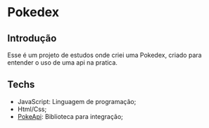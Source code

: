 # Pokedex

## Introdução

Esse é um projeto de estudos onde criei uma Pokedex, criado para entender o uso de uma api na pratica. 


## Techs

* JavaScript: Linguagem de programação;
* Html/Css;
* [PokeApi](https://pokeapi.co/): Biblioteca para integração;
